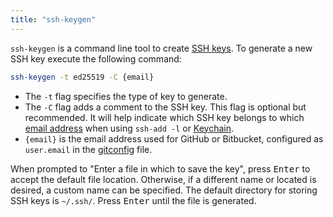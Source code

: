 ```yaml
---
title: "ssh-keygen"
---
```


`ssh-keygen` is a command line tool to create [SSH keys](ssh-key). To
generate a new SSH key execute the following command:

```sh
ssh-keygen -t ed25519 -C {email}
```

-   The `-t` flag specifies the type of key to generate.
-   The `-C` flag adds a comment to the SSH key. This flag is optional
    but recommended. It will help indicate which SSH key belongs to
    which [email address](email-address) when using `ssh-add -l` or
    [Keychain](keychain#list-loaded-ssh-keys).
-   `{email}` is the email address used for GitHub or
    Bitbucket, configured as `user.email` in the
    [gitconfig](gitconfig) file.

When prompted to "Enter a file in which to save the key", press
<kbd>Enter</kbd> to accept the default file location. Otherwise, if a
different name or located is desired, a custom name can be specified.
The default directory for storing SSH keys is `~/.ssh/`. Press
<kbd>Enter</kbd> until the file is generated.
